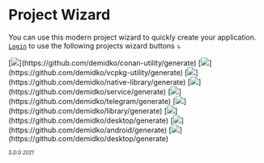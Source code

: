 # Project Wizard
You can use this modern project wizard to quickly create your application.  
[`Login`](https://github.com/login) to use the following projects wizard buttons ⤵

[![](https://img.shields.io/badge/utility%20(C++,%20conan,%20cmake)-003E54?style=for-the-badge&logo=cplusplus)](https://github.com/demidko/conan-utility/generate)  
[![](https://img.shields.io/badge/utility%20(C++,%20Vcpkg,%20cmake)-003E54?style=for-the-badge&logo=cplusplus)](https://github.com/demidko/vcpkg-utility/generate)  
[![](https://img.shields.io/badge/library%20(C++,%20CMake,%20Conan)-003E54?style=for-the-badge&logo=cplusplus)](https://github.com/demidko/native-library/generate)  
[![](https://img.shields.io/badge/microservice%20(Kotlin,%20Gradle)-EA7100?style=for-the-badge&logo=java)](https://github.com/demidko/service/generate)   
[![](https://img.shields.io/badge/telegram%20Bot%20(Kotlin,%20Gradle)-blue?style=for-the-badge&logo=telegram)](https://github.com/demidko/telegram/generate)  
[![](https://img.shields.io/badge/library%20(Kotlin,%20Gradle,%20Maven)-EA7100?style=for-the-badge&logo=java)](https://github.com/demidko/library/generate)  
[![](https://img.shields.io/badge/web%20application%20(Kotlin,%20Gradle,%20KWeb)-gray?style=for-the-badge&logo=www)](https://github.com/demidko/desktop/generate)  
[![](https://img.shields.io/badge/android%20application%20(Kotlin,%20Gradle,%20Jetpack)-darkgreen?style=for-the-badge&logo=android)](https://github.com/demidko/android/generate)  
[![](https://img.shields.io/badge/desktop%20application%20(Kotlin,%20Gradle,%20Jetpack)-darkblue?style=for-the-badge&logo=kotlin)](https://github.com/demidko/desktop/generate)  

<sub><sup>_S.D.G 2021_</sup></sub>
